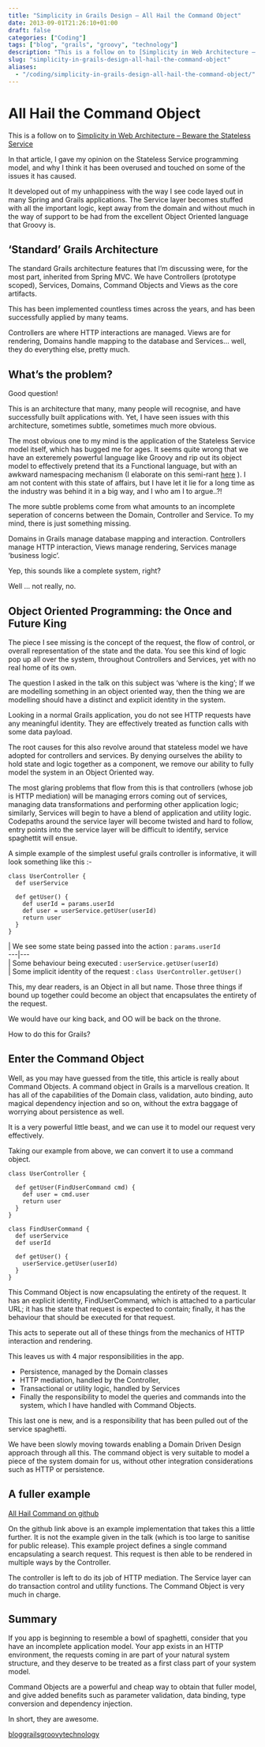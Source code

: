 ```yaml
---
title: "Simplicity in Grails Design – All Hail the Command Object"
date: 2013-09-01T21:26:10+01:00
draft: false
categories: ["Coding"]
tags: ["blog", "grails", "groovy", "technology"]
description: "This is a follow on to [Simplicity in Web Architecture – Beware the Stateless Service](http://daviddawson.me/blog/2013/03/28/stateless-services-are-evil.html)"
slug: "simplicity-in-grails-design-all-hail-the-command-object"
aliases:
  - "/coding/simplicity-in-grails-design-all-hail-the-command-object/"
---
```


# All Hail the Command Object

This is a follow on to [Simplicity in Web Architecture – Beware the Stateless Service](http://daviddawson.me/blog/2013/03/28/stateless-services-are-evil.html)

In that article, I gave my opinion on the Stateless Service programming model, and why I think it has been overused and touched on some of the issues it has caused.

It developed out of my unhappiness with the way I see code layed out in many Spring and Grails applications. The Service layer becomes stuffed with all the important logic, kept away from the domain and without much in the way of support to be had from the excellent Object Oriented language that Groovy is.

## ‘Standard’ Grails Architecture

The standard Grails architecture features that I’m discussing were, for the most part, inherited from Spring MVC. We have Controllers (prototype scoped), Services, Domains, Command Objects and Views as the core artifacts.

This has been implemented countless times across the years, and has been successfully applied by many teams.

Controllers are where HTTP interactions are managed. Views are for rendering, Domains handle mapping to the database and Services…​ well, they do everything else, pretty much.

## What’s the problem?

Good question!

This is an architecture that many, many people will recognise, and have successfully built applications with. Yet, I have seen issues with this architecture, sometimes subtle, sometimes much more obvious.

The most obvious one to my mind is the application of the Stateless Service model itself, which has bugged me for ages. It seems quite wrong that we have an exteremely powerful language like Groovy and rip out its object model to effectively pretend that its a Functional language, but with an awkward namespacing mechanism (I elaborate on this semi-rant <a href=”/article/stateless-services-are-evil”>here</a> ). I am not content with this state of affairs, but I have let it lie for a long time as the industry was behind it in a big way, and I who am I to argue..?!

The more subtle problems come from what amounts to an incomplete seperation of concerns between the Domain, Controller and Service. To my mind, there is just something missing.

Domains in Grails manage database mapping and interaction. Controllers manage HTTP interaction, Views manage rendering, Services manage ‘business logic’.

Yep, this sounds like a complete system, right?

Well …​ not really, no.

## Object Oriented Programming: the Once and Future King

The piece I see missing is the concept of the request, the flow of control, or overall representation of the state and the data. You see this kind of logic pop up all over the system, throughout Controllers and Services, yet with no real home of its own.

The question I asked in the talk on this subject was ‘where is the king’; If we are modelling something in an object oriented way, then the thing we are modelling should have a distinct and explicit identity in the system.

Looking in a normal Grails application, you do not see HTTP requests have any meaningful identity. They are effectively treated as function calls with some data payload.

The root causes for this also revolve around that stateless model we have adopted for controllers and services. By denying ourselves the ability to hold state and logic together as a component, we remove our ability to fully model the system in an Object Oriented way.

The most glaring problems that flow from this is that controllers (whose job is HTTP mediation) will be managing errors coming out of services, managing data transformations and performing other application logic; similarly, Services will begin to have a blend of application and utility logic. Codepaths around the service layer will become twisted and hard to follow, entry points into the service layer will be difficult to identify, service spaghettit will ensue.

A simple example of the simplest useful grails controller is informative, it will look something like this :-
    
    
    class UserController {
      def userService
    
      def getUser() {                          
        def userId = params.userId             
        def user = userService.getUser(userId) 
        return user
      }
    }

| We see some state being passed into the action : `params.userId`  
---|---  
| Some behaviour being executed : `userService.getUser(userId)`  
| Some implicit identity of the request : `class UserController.getUser()`  
  
This, my dear readers, is an Object in all but name. Those three things if bound up together could become an object that encapsulates the entirety of the request.

We would have our king back, and OO will be back on the throne.

How to do this for Grails?

## Enter the Command Object

Well, as you may have guessed from the title, this article is really about Command Objects. A command object in Grails is a marvellous creation. It has all of the capabilities of the Domain class, validation, auto binding, auto magical dependency injection and so on, without the extra baggage of worrying about persistence as well.

It is a very powerful little beast, and we can use it to model our request very effectively.

Taking our example from above, we can convert it to use a command object.
    
    
    class UserController {
    
      def getUser(FindUserCommand cmd) {
        def user = cmd.user
        return user
      }
    }
    
    class FindUserCommand {
      def userService
      def userId
    
      def getUser() {
        userService.getUser(userId)
      }
    }

This Command Object is now encapsulating the entirety of the request. It has an explicit identity, FindUserCommand, which is attached to a particular URL; it has the state that request is expected to contain; finally, it has the behaviour that should be executed for that request.

This acts to seperate out all of these things from the mechanics of HTTP interaction and rendering.

This leaves us with 4 major responsibilities in the app.

  * Persistence, managed by the Domain classes
  * HTTP mediation, handled by the Controller,
  * Transactional or utility logic, handled by Services
  * Finally the responsibility to model the queries and commands into the system, which I have handled with Command Objects.

This last one is new, and is a responsibility that has been pulled out of the service spaghetti.

We have been slowly moving towards enabling a Domain Driven Design approach through all this. The command object is very suitable to model a piece of the system domain for us, without other integration considerations such as HTTP or persistence.

## A fuller example

[All Hail Command on github](http://www.github.com/simplicityitself/all-hail-command)

On the github link above is an example implementation that takes this a little further. It is not the example given in the talk (which is too large to sanitise for public release). This example project defines a single command encapsulating a search request. This request is then able to be rendered in multiple ways by the Controller.

The controller is left to do its job of HTTP mediation. The Service layer can do transaction control and utility functions. The Command Object is very much in charge.

## Summary

If you app is beginning to resemble a bowl of spaghetti, consider that you have an incomplete application model. Your app exists in an HTTP environment, the requests coming in are part of your natural system structure, and they deserve to be treated as a first class part of your system model.

Command Objects are a powerful and cheap way to obtain that fuller model, and give added benefits such as parameter validation, data binding, type conversion and dependency injection.

In short, they are awesome.

[blog](https://daviddawson.me/tag/blog/)[grails](https://daviddawson.me/tag/grails/)[groovy](https://daviddawson.me/tag/groovy/)[technology](https://daviddawson.me/tag/technology/)
